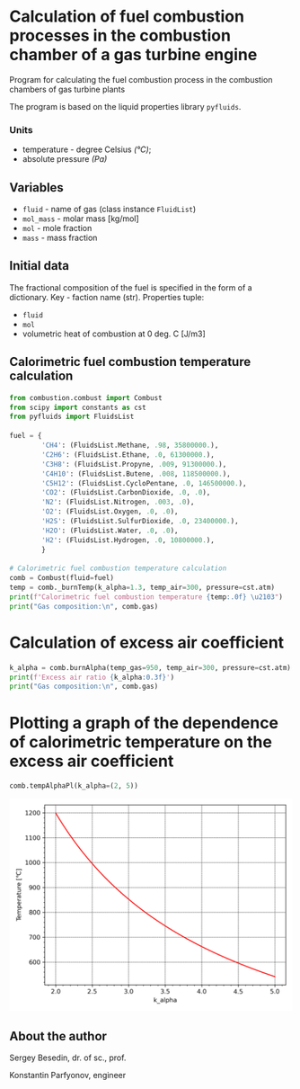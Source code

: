 # Calculation of fuel combustion processes in the combustion chamber of a gas turbine engine
Program for calculating the fuel combustion process in the combustion chambers of gas turbine plants

The program is based on the liquid properties library `pyfluids`.

### Units
- temperature - degree Celsius _(°C)_;
- absolute pressure _(Pa)_

## Variables
- `fluid` - name of gas (class instance `FluidList`)
- `mol_mass` - molar mass [kg/mol]
- `mol` - mole fraction
- `mass` - mass fraction

## Initial data
The fractional composition of the fuel is specified 
in the form of a dictionary. Key - faction name (str). Properties tuple:
- `fluid`
- `mol`
- volumetric heat of combustion at 0 deg. C [J/m3]



## Calorimetric fuel combustion temperature calculation

```python
from combustion.combust import Combust
from scipy import constants as cst
from pyfluids import FluidsList

fuel = {
        'CH4': (FluidsList.Methane, .98, 35800000.),
        'C2H6': (FluidsList.Ethane, .0, 61300000.),
        'C3H8': (FluidsList.Propyne, .009, 91300000.),
        'C4H10': (FluidsList.Butene, .008, 118500000.),
        'C5H12': (FluidsList.CycloPentane, .0, 146500000.),
        'CO2': (FluidsList.CarbonDioxide, .0, .0),
        'N2': (FluidsList.Nitrogen, .003, .0),
        'O2': (FluidsList.Oxygen, .0, .0),
        'H2S': (FluidsList.SulfurDioxide, .0, 23400000.),
        'H2O': (FluidsList.Water, .0, .0),
        'H2': (FluidsList.Hydrogen, .0, 10800000.),
        }

# Calorimetric fuel combustion temperature calculation
comb = Combust(fluid=fuel)
temp = comb._burnTemp(k_alpha=1.3, temp_air=300, pressure=cst.atm)
print(f"Calorimetric fuel combustion temperature {temp:.0f} \u2103")
print("Gas composition:\n", comb.gas)
```

# Calculation of excess air coefficient
```python
k_alpha = comb.burnAlpha(temp_gas=950, temp_air=300, pressure=cst.atm)
print(f'Excess air ratio {k_alpha:0.3f}')
print("Gas composition:\n", comb.gas)
```

# Plotting a graph of the dependence of calorimetric temperature on the excess air coefficient
```python
comb.tempAlphaPl(k_alpha=(2, 5))
```
![ ](images/temp-k_alpha.png)

## About the author
Sergey Besedin, dr. of sc., prof.

Konstantin Parfyonov, engineer
